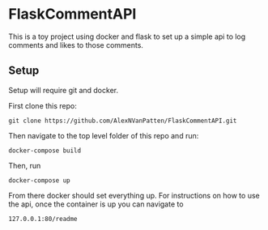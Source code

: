 # FlaskCommentAPI

This is a toy project using docker and flask to set up a simple api to log comments and likes to those comments.

## Setup

Setup will require git and docker.

First clone this repo:

```
git clone https://github.com/AlexNVanPatten/FlaskCommentAPI.git
```
Then navigate to the top level folder of this repo and run:
```
docker-compose build
```
Then, run
```
docker-compose up
```
From there docker should set everything up. For instructions 
on how to use the api, once the container is up you can navigate to
```
127.0.0.1:80/readme
```
